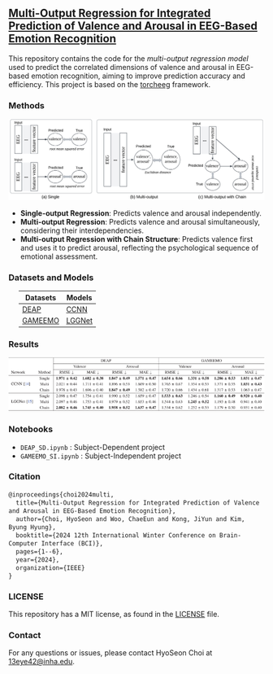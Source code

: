 
## [Multi-Output Regression for Integrated Prediction of Valence and Arousal in EEG-Based Emotion Recognition](https://doi.org/10.1109/BCI60775.2024.10480527)

This repository contains the code for the _multi-output regression model_ used to predict the correlated dimensions of valence and arousal in EEG-based emotion recognition, aiming to improve prediction accuracy and efficiency. This project is based on the [torcheeg](https://github.com/tczhangzhi/torcheeg) framework.


### Methods

![methods](methods.png)

- **Single-output Regression**: Predicts valence and arousal independently.
- **Multi-output Regression**: Predicts valence and arousal simultaneously, considering their interdependencies.
- **Multi-output Regression with Chain Structure**: Predicts valence first and uses it to predict arousal, reflecting the psychological sequence of emotional assessment.


### Datasets and Models

<div style="padding-left: 20px;">

| Datasets                                                                                   | Models                                               |
|--------------------------------------------------------------------------------------------|------------------------------------------------------|
| [DEAP](https://www.eecs.qmul.ac.uk/mmv/datasets/deap/index.html)                           | [CCNN](https://github.com/ynulonger/DE_CNN)          |
| [GAMEEMO](https://www.kaggle.com/datasets/sigfest/database-for-emotion-recognition-system-gameemo/data) | [LGGNet](https://github.com/yi-ding-cs/LGG)          |

</div>

### Results

![results](results.gif)

### Notebooks

- `DEAP_SD.ipynb` : Subject-Dependent project
- `GAMEEMO_SI.ipynb` : Subject-Independent project


### Citation
```
@inproceedings{choi2024multi,
  title={Multi-Output Regression for Integrated Prediction of Valence and Arousal in EEG-Based Emotion Recognition},
  author={Choi, HyoSeon and Woo, ChaeEun and Kong, JiYun and Kim, Byung Hyung},
  booktitle={2024 12th International Winter Conference on Brain-Computer Interface (BCI)},
  pages={1--6},
  year={2024},
  organization={IEEE}
}
```

### LICENSE
This repository has a MIT license, as found in the [LICENSE](./LICENSE) file.

### Contact

For any questions or issues, please contact HyoSeon Choi at 13eye42@inha.edu.
